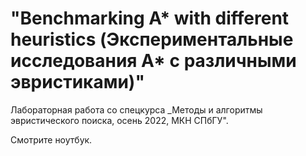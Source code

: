 # "Benchmarking A* with different heuristics (Экспериментальные исследования A* с различными эвристиками)"
Лабораторная работа со спецкурса _Методы и алгоритмы эвристического поиска, осень 2022, МКН СПбГУ".

Смотрите ноутбук.
